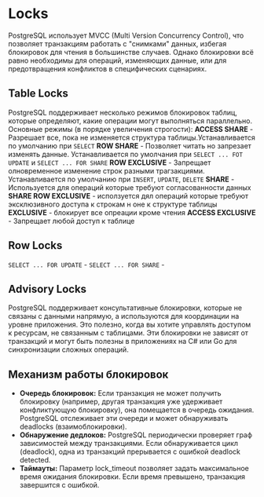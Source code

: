 # Locks
PostgreSQL использует MVCC (Multi Version Concurrency Control), что позволяет транзакциям работать с "снимками" данных, избегая блокировок для чтения в большинстве случаев. Однако блокировки всё равно необходимы для операций, изменяющих данные, или для предотвращения конфликтов в специфических сценариях.

## Table  Locks
PostgreSQL поддерживает несколько режимов блокировок таблиц, которые определяют, какие операции могут выполняться параллельно. Основные режимы (в порядке увеличения строгости):
**ACCESS SHARE** - Разрешает все, пока не изменяется структура таблицы.Устанавливается по умолчанию при `SELECT`
**ROW SHARE** - Позволяет читать но запрезает изменять данные. Устанавливается по умолчания при `SELECT ... FOT UPDATE` и `SELECT ... FOR SHARE`
**ROW EXCLUSIVE** - Запрещает олновременное изменение строк разными трагзакциями. Устанавливается по умолчанию при `INSERT`, `UPDATE`, `DELETE`
**SHARE** - Используется для операций которые требуют согласованности данных
**SHARE ROW EXCLUSIVE** - исползуется дял операций которые требуют эксклюзивного доступа к строкам н оне к структуре таблицы
**EXCLUSIVE** - блокирует все опреации кроме чтения
**ACCESS EXCLUSIVE** - Запрещает любой доступ к таблице

## Row Locks
`SELECT ... FOR UPDATE` - 
`SELECT ... FOR SHARE` -

## Advisory Locks
PostgreSQL поддерживает консультативные блокировки, которые не связаны с данными напрямую, а используются для координации на уровне приложения. Это полезно, когда вы хотите управлять доступом к ресурсам, не связанным с таблицами. Эти блокировки не зависят от транзакций и могут быть полезны в приложениях на C# или Go для синхронизации сложных операций.

## Механизм работы блокировок
- **Очередь блокировок:** Если транзакция не может получить блокировку (например, другая транзакция уже удерживает конфликтующую блокировку), она помещается в очередь ожидания. PostgreSQL отслеживает эти очереди и может обнаруживать deadlocks (взаимоблокировки).
- **Обнаружение дедлоков:** PostgreSQL периодически проверяет граф зависимостей между транзакциями. Если обнаруживается цикл (deadlock), одна из транзакций прерывается с ошибкой deadlock detected.
- **Таймауты:** Параметр lock_timeout позволяет задать максимальное время ожидания блокировки. Если время превышено, транзакция завершится с ошибкой.